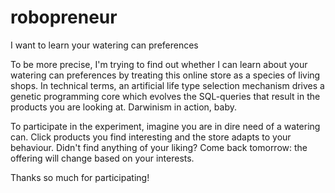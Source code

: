# robopreneur

I want to learn your watering can preferences

To be more precise, I'm trying to find out whether I can learn about your watering can preferences by treating this online store as a species of living shops. In technical terms, an artificial life type selection mechanism drives a genetic programming core which evolves the SQL-queries that result in the products you are looking at. Darwinism in action, baby.

To participate in the experiment, imagine you are in dire need of a watering can. Click products you find interesting and the store adapts to your behaviour. Didn't find anything of your liking? Come back tomorrow: the offering will change based on your interests.

Thanks so much for participating!